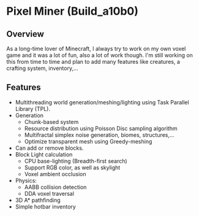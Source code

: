 # Pixel Miner (Build_a10b0)
## Overview
As a long-time lover of Minecraft, I always try to work on my own voxel game and it was a lot of fun, also a lot of work though.
I'm still working on this from time to time and plan to add many features like creatures, a crafting system, inventory,...

## Features
- Multithreading world generation/meshing/lighting using Task Parallel Library (TPL).
- Generation
  + Chunk-based system
  + Resource distribution using Poisson Disc sampling algorithm
  + Multifractal simplex noise generation, biomes, structures,...
  + Optimize transparent mesh using Greedy-meshing
- Can add or remove blocks.
- Block Light calculation
   + CPU base-lighting (Breadth-first search)
   + Support RGB color, as well as skylight
   + Voxel ambient occlusion
- Physics:
  + AABB collision detection
  + DDA voxel traversal
- 3D A* pathfinding
- Simple hotbar inventory
